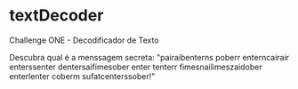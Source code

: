 # textDecoder
Challenge ONE - Decodificador de Texto

Descubra qual é a menssagem secreta: "pairaibenterns poberr enterncairair enterssenter dentersaifimesober enter tenterr fimesnailimeszaidober enterlenter coberm sufatcenterssober!"
